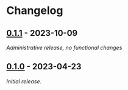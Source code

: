 # Changelog

## [0.1.1] - 2023-10-09

_Administrative release, no functional changes_

## [0.1.0] - 2023-04-23

_Initial release._

[0.1.1]: https://github.com/athena-framework/dotenv/releases/tag/v0.1.1
[0.1.0]: https://github.com/athena-framework/dotenv/releases/tag/v0.1.0
